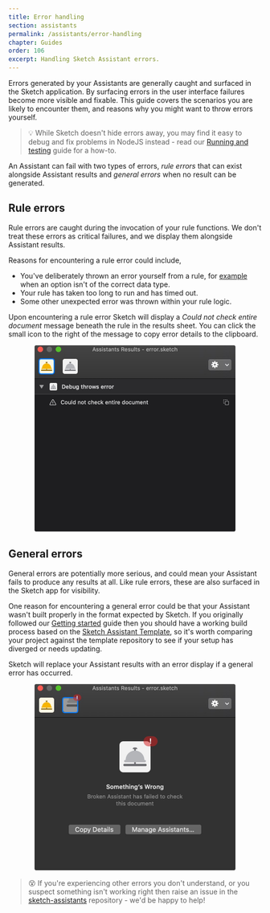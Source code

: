 ```yaml
---
title: Error handling
section: assistants
permalink: /assistants/error-handling
chapter: Guides
order: 106
excerpt: Handling Sketch Assistant errors.
---
```


Errors generated by your Assistants are generally caught and surfaced in the Sketch application. By surfacing errors in the user interface failures become more visible and fixable. This guide covers the scenarios you are likely to encounter them, and reasons why you might want to throw errors yourself.

> 💡 While Sketch doesn't hide errors away, you may find it easy to debug and fix problems in NodeJS instead - read our [Running and testing](/assistants/running-and-testing) guide for a how-to.

An Assistant can fail with two types of errors, _rule errors_ that can exist alongside Assistant results and _general errors_ when no result can be generated.

## Rule errors

Rule errors are caught during the invocation of your rule functions. We don't treat these errors as critical failures, and we display them alongside Assistant results.

Reasons for encountering a rule error could include,

- You've deliberately thrown an error yourself from a rule, for [example](/assistants/writing-a-rule#making-a-configurable-rule) when an option isn't of the correct data type.
- Your rule has taken too long to run and has timed out.
- Some other unexpected error was thrown within your rule logic.

Upon encountering a rule error Sketch will display a _Could not check entire document_ message beneath the rule in the results sheet. You can click the small icon to the right of the message to copy error details to the clipboard.

<p align="center">
  <img src="/images/developer/assistant-rule-error.jpg"
    alt="Assistant showing a rule error"
    width="400" />
</p>

## General errors

General errors are potentially more serious, and could mean your Assistant fails to produce any results at all. Like rule errors, these are also surfaced in the Sketch app for visibility.

One reason for encountering a general error could be that your Assistant wasn't built properly in the format expected by Sketch. If you originally followed our [Getting started](/assistants/getting-started) guide then you should have a working build process based on the [Sketch Assistant Template](https://github.com/sketch-hq/sketch-assistant-template), so it's worth comparing your project against the template repository to see if your setup has diverged or needs updating.

Sketch will replace your Assistant results with an error display if a general error has occurred.

<p align="center">
  <img src="/images/developer/assistant-general-error.jpg"
    alt="Assistant showing a rule error"
    width="400" />
</p>

> 😵 If you're experiencing other errors you don't understand, or you suspect something isn't working right then raise an issue in the [sketch-assistants](https://github.com/sketch-hq/sketch-assistants/issues) repository - we'd be happy to help!
